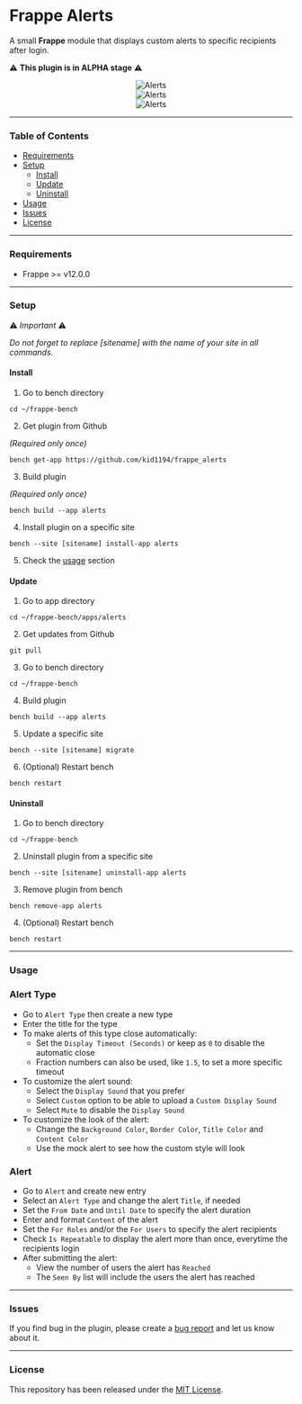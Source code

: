 # Frappe Alerts

A small **Frappe** module that displays custom alerts to specific recipients after login.

⚠️ **This plugin is in ALPHA stage** ⚠️

<div style="width:100%;text-align:center">
    <img src="https://github.com/kid1194/frappe_alerts/blob/main/images/notice-alert-mobile.png?raw=true" alt="Alerts"/>
</div>
<div style="width:100%;text-align:center">
    <img src="https://github.com/kid1194/frappe_alerts/blob/main/images/warning-alert-mobile.png?raw=true" alt="Alerts"/>
</div>
<div style="width:100%;text-align:center">
    <img src="https://github.com/kid1194/frappe_alerts/blob/main/images/urgent-alert-mobile.png?raw=true" alt="Alerts"/>
</div>

---

### Table of Contents
- [Requirements](#requirements)
- [Setup](#setup)
  - [Install](#install)
  - [Update](#update)
  - [Uninstall](#uninstall)
- [Usage](#usage)
- [Issues](#issues)
- [License](#license)

---

### Requirements
- Frappe >= v12.0.0

---

### Setup

⚠️ *Important* ⚠️

*Do not forget to replace [sitename] with the name of your site in all commands.*

#### Install
1. Go to bench directory

```
cd ~/frappe-bench
```

2. Get plugin from Github

*(Required only once)*

```
bench get-app https://github.com/kid1194/frappe_alerts
```

3. Build plugin

*(Required only once)*

```
bench build --app alerts
```

4. Install plugin on a specific site

```
bench --site [sitename] install-app alerts
```

5. Check the [usage](#usage) section

#### Update
1. Go to app directory

```
cd ~/frappe-bench/apps/alerts
```

2. Get updates from Github

```
git pull
```

3. Go to bench directory

```
cd ~/frappe-bench
```

4. Build plugin

```
bench build --app alerts
```

5. Update a specific site

```
bench --site [sitename] migrate
```

6. (Optional) Restart bench

```
bench restart
```

#### Uninstall
1. Go to bench directory

```
cd ~/frappe-bench
```

2. Uninstall plugin from a specific site

```
bench --site [sitename] uninstall-app alerts
```

3. Remove plugin from bench

```
bench remove-app alerts
```

4. (Optional) Restart bench

```
bench restart
```

---

### Usage
### Alert Type
- Go to `Alert Type` then create a new type
- Enter the title for the type
- To make alerts of this type close automatically:
  - Set the `Display Timeout (Seconds)` or keep as `0` to disable the automatic close
  - Fraction numbers can also be used, like `1.5`, to set a more specific timeout
- To customize the alert sound:
  - Select the `Display Sound` that you prefer
  - Select `Custom` option to be able to upload a `Custom Display Sound`
  - Select `Mute` to disable the `Display Sound`
- To customize the look of the alert:
  - Change the `Background Color`, `Border Color`, `Title Color` and `Content Color`
  - Use the mock alert to see how the custom style will look

### Alert
- Go to `Alert` and create new entry
- Select an `Alert Type` and change the alert `Title`, if needed
- Set the `From Date` and `Until Date` to specify the alert duration
- Enter and format `Content` of the alert
- Set the `For Roles` and/or the `For Users` to specify the alert recipients
- Check `Is Repeatable` to display the alert more than once, everytime the recipients login
- After submitting the alert:
  - View the number of users the alert has `Reached`
  - The `Seen By` list will include the users the alert has reached

---

### Issues
If you find bug in the plugin, please create a [bug report](https://github.com/kid1194/frappe_alerts/issues/new?assignees=kid1194&labels=bug&template=bug_report.md&title=%5BBUG%5D) and let us know about it.

---

### License
This repository has been released under the [MIT License](https://github.com/kid1194/frappe_alerts/blob/main/LICENSE).
